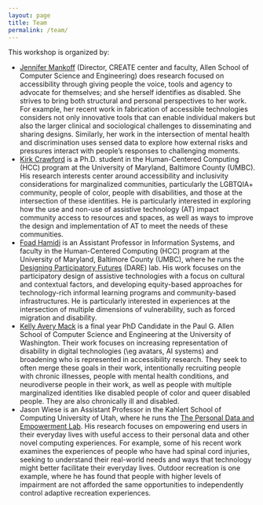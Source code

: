 ```yaml
---
layout: page
title: Team
permalink: /team/
---
```


This workshop is organized by:

- [Jennifer Mankoff](https://make4all.org/portfolio/jennifer-mankoff/) (Director, CREATE center and faculty, Allen School of Computer Science and Engineering) does research focused on accessibility through giving people the voice, tools and agency to advocate for themselves; and she herself identifies as disabled.  She strives to bring both structural and personal perspectives to her work. For example, her recent work in fabrication of accessible technologies considers not only innovative tools that can enable individual makers but also the larger clinical and sociological challenges to disseminating and sharing designs. Similarly,  her work in the intersection of mental health and discrimination uses sensed data to explore how external risks and pressures interact with people’s responses to challenging moments.
- [Kirk Crawford](http://bit.ly/3DSTvIN) is a Ph.D. student in the Human-Centered Computing (HCC) program at the University of Maryland, Baltimore County (UMBC). His research interests center around accessibility and inclusivity considerations for marginalized communities, particularly the LGBTQIA+ community, people of color, people with disabilities, and those at the intersection of these identities. He is particularly interested in exploring how the use and non-use of assistive technology (AT) impact community access to resources and spaces, as well as ways to improve the design and implementation of AT to meet the needs of these communities.
- [Foad Hamidi](http://www.foadhamidi.info/) is an Assistant Professor in Information Systems, and faculty in the Human-Centered Computing
(HCC) program at the University of Maryland, Baltimore County (UMBC), where he runs the [Designing Participatory Futures](https://www.participatoryfutures.com/) (DARE) lab. His work focuses on the participatory design of
assistive technologies with a focus on cultural and contextual factors, and developing equity-based approaches for technology-rich
informal learning programs and community-based infrastructures. He is particularly interested in experiences at the intersection
of multiple dimensions of vulnerability, such as forced migration and disability.
- [Kelly Avery Mack](https://kmack3.github.io/) is a final year PhD Candidate in the Paul G. Allen School of Computer Science and Engineering at the University of Washington. Their work focuses on increasing representation of disability in digital technologies (\eg avatars, AI systems) and broadening who is represented in accessibility research. They seek to often merge these goals in their work, intentionally recruiting people with chronic illnesses, people with mental health conditions, and neurodiverse people in their work, as well as people with multiple marginalized identities like disabled people of color and queer disabled people. They are also chronically ill and disabled.
- Jason Wiese is an Assistant Professor in the 
Kahlert School of Computing 
University of Utah, where he runs the [The Personal Data and Empowerment Lab](https://pedel.cs.utah.edu/). His research focuses on empowering end users in their everyday lives with useful access to their personal data and other novel computing experiences. For example, some of his recent work examines the experiences of people who have had spinal cord injuries, seeking to understand their real-world needs and ways that technology might better facilitate their everyday lives. Outdoor recreation is one example, where he has found that people with higher levels of impairment are not afforded the same opportunities to independently control adaptive recreation experiences.

